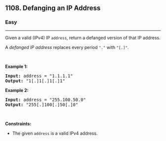 <h2>1108. Defanging an IP Address</h2><h3>Easy</h3><hr><div><p>Given a valid (IPv4) IP <code>address</code>, return a defanged version of that IP address.</p>

<p>A <em>defanged&nbsp;IP address</em>&nbsp;replaces every period <code>"."</code> with <code>"[.]"</code>.</p>

<p>&nbsp;</p>
<p><strong>Example 1:</strong></p>
<pre style="position: relative;"><strong>Input:</strong> address = "1.1.1.1"
<strong>Output:</strong> "1[.]1[.]1[.]1"
<div class="open_grepper_editor" title="Edit &amp; Save To Grepper"></div></pre><p><strong>Example 2:</strong></p>
<pre style="position: relative;"><strong>Input:</strong> address = "255.100.50.0"
<strong>Output:</strong> "255[.]100[.]50[.]0"
<div class="open_grepper_editor" title="Edit &amp; Save To Grepper"></div></pre>
<p>&nbsp;</p>
<p><strong>Constraints:</strong></p>

<ul>
	<li>The given <code>address</code> is a valid IPv4 address.</li>
</ul></div>